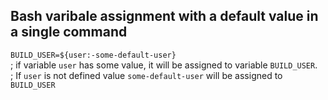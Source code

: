 
## Bash varibale assignment with a default value in a single command

`BUILD_USER=${user:-some-default-user} `  
      ; if variable `user` has some value, it will be assigned to variable `BUILD_USER`.   
      ;  If `user` is not defined value `some-default-user` will be assigned to `BUILD_USER`
